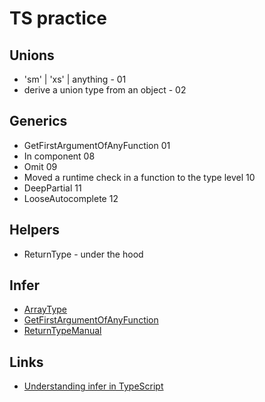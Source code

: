 # TS practice

## Unions 
- 'sm' | 'xs' | anything - 01
- derive a union type from an object - 02

## Generics
- GetFirstArgumentOfAnyFunction 01
- In component 08
- Omit 09
- Moved a runtime check in a function to the type level 10
- DeepPartial 11
- LooseAutocomplete 12

## Helpers
- ReturnType - under the hood

## Infer
- [ArrayType](src/infer/Example01.ts)
- [GetFirstArgumentOfAnyFunction](src/generics/Example01.ts)
- [ReturnTypeManual](src/infer/ReturnType01.ts)

## Links
- [Understanding infer in TypeScript](https://blog.logrocket.com/understanding-infer-typescript/)
